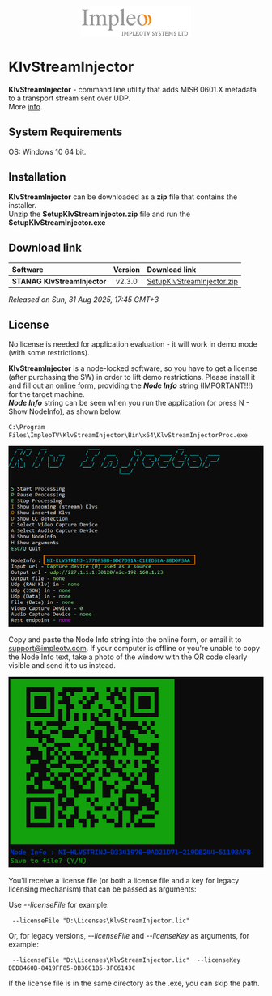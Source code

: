 
<div align="center">
  <a >
    <img src="images/impleo_logo.png" alt="Logo" >
  </a>
</div>

# KlvStreamInjector
**KlvStreamInjector** - command line utility that adds MISB 0601.X metadata to a transport stream sent over UDP.  
More [info](https://www.impleotv.com/content/klvstreaminjector/help/index.html).

## System Requirements
OS: Windows 10 64 bit.

## Installation

**KlvStreamInjector** can be downloaded as a **zip** file that contains the installer.  
Unzip the **SetupKlvStreamInjector.zip** file and run the **SetupKlvStreamInjector.exe**  

## Download link

| Software | Version             | Download link                                                           | 
|:---------|:-------------------:|:------------------------------------------------------------------------|
| **STANAG KlvStreamInjector** |  v2.3.0 | [SetupKlvStreamInjector.zip](https://github.com/impleotv/klv-stream-injector-release/releases/latest/download/SetupKlvStreamInjector.zip) | 

*Released on Sun, 31 Aug 2025, 17:45 GMT+3*

## License

No license is needed for application evaluation - it will work in demo mode (with some restrictions). 

**KlvStreamInjector** is a node-locked software, so you have to get a license (after purchasing the SW) in order to lift demo restrictions. Please install it and fill out an [online form](https://docs.google.com/forms/d/e/1FAIpQLSd_XW6bDsFce1G1cpds4gMQNlwNax0CvkWzcMbscxZ5rLaIbA/viewform), providing the ***Node Info*** string (IMPORTANT!!!) for the target machine.  
***Node Info*** string can be seen when you run the application (or press N - Show NodeInfo), as shown below.

```
C:\Program Files\ImpleoTV\KlvStreamInjector\Bin\x64\KlvStreamInjectorProc.exe
```

![NodeInfo string](images/license.png)

Copy and paste the Node Info string into the online form, or email it to support@impleotv.com.
If your computer is offline or you're unable to copy the Node Info text, take a photo of the window with the QR code clearly visible and send it to us instead.

![NodeInfo QR](images/licenseQR.png)

You'll receive a license file (or both a license file and a key for legacy licensing mechanism) that can be passed as arguments:

Use *--licenseFile* for example:
```
 --licenseFile "D:\Licenses\KlvStreamInjector.lic" 
```

Or, for legacy versions,  *--licenseFile* and *--licenseKey* as arguments, for example:
```
 --licenseFile "D:\Licenses\KlvStreamInjector.lic"  --licenseKey DDD8460B-8419FF85-0B36C1B5-3FC6143C
```
If the license file is in the same directory as the .exe, you can skip the path.
